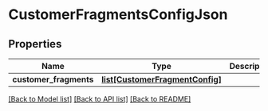 # CustomerFragmentsConfigJson

## Properties
Name | Type | Description | Notes
------------ | ------------- | ------------- | -------------
**customer_fragments** | [**list[CustomerFragmentConfig]**](CustomerFragmentConfig.md) |  | [optional] 

[[Back to Model list]](../README.md#documentation-for-models) [[Back to API list]](../README.md#documentation-for-api-endpoints) [[Back to README]](../README.md)


